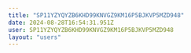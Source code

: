 ```yaml
---
title: "SP11YZYQYZB6KHD99KNVGZ9KM16P5BJKVP5MZD948"
date: 2024-08-28T16:54:31.951Z
user: SP11YZYQYZB6KHD99KNVGZ9KM16P5BJKVP5MZD948
layout: "users"
---
```

    
